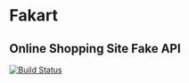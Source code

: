 # Fakart
## Online Shopping Site Fake API

[![Build Status](https://travis-ci.com/pprathameshmore/Fakart.svg?branch=master)](https://travis-ci.com/pprathameshmore/Fakart)
